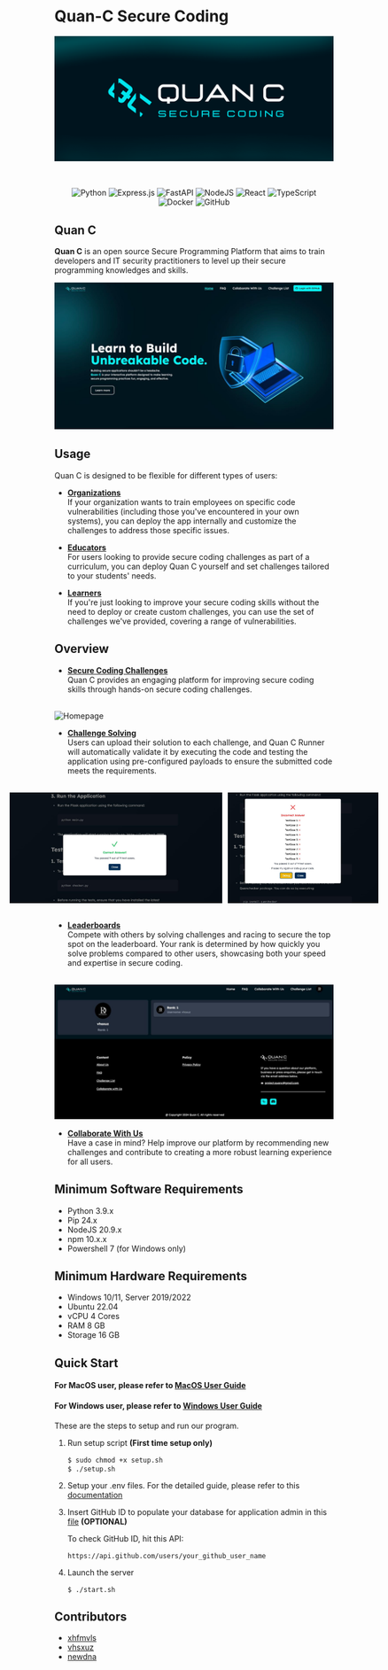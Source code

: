 # Quan-C Secure Coding

<div align="center">

![QuanCBanner](./image/quan-c.png)

<br>

![Python](https://img.shields.io/badge/python-3670A0?style=for-the-badge&logo=python&logoColor=ffdd54)
![Express.js](https://img.shields.io/badge/express.js-%23404d59.svg?style=for-the-badge&logo=express&logoColor=%2361DAFB)
![FastAPI](https://img.shields.io/badge/FastAPI-005571?style=for-the-badge&logo=fastapi)
![NodeJS](https://img.shields.io/badge/node.js-6DA55F?style=for-the-badge&logo=node.js&logoColor=white)
![React](https://img.shields.io/badge/react-%2320232a.svg?style=for-the-badge&logo=react&logoColor=%2361DAFB)
![TypeScript](https://img.shields.io/badge/typescript-%23007ACC.svg?style=for-the-badge&logo=typescript&logoColor=white)
![Docker](https://img.shields.io/badge/docker-%230db7ed.svg?style=for-the-badge&logo=docker&logoColor=white)
![GitHub](https://img.shields.io/badge/github-%23121011.svg?style=for-the-badge&logo=github&logoColor=white)

</div>

## Quan C
<b>Quan C</b> is an open source Secure Programming Platform that aims to train developers and IT security practitioners to level up their secure programming knowledges and skills.

<a href="https://projectquanc.com"><img src="image/homepage.jpeg" alt="Homepage"></a> <br>

## Usage
Quan C is designed to be flexible for different types of users:
- <u><b>Organizations </b> </u> \
If your organization wants to train employees on specific code vulnerabilities (including those you've encountered in your own systems), you can deploy the app internally and customize the challenges to address those specific issues.

- <u><b>Educators </b> </u> \
For users looking to provide secure coding challenges as part of a curriculum, you can deploy Quan C yourself and set challenges tailored to your students' needs.

- <u><b>Learners </b> </u> \
If you're just looking to improve your secure coding skills without the need to deploy or create custom challenges, you can use the set of challenges we've provided, covering a range of vulnerabilities.

## Overview
- <u><b>Secure Coding Challenges </b> </u> \
Quan C provides an engaging platform for improving secure coding skills through hands-on secure coding challenges.
<br>
<img src="image/challenge-list.jpg" alt="Homepage"> <br>

- <u><b>Challenge Solving </b> </u> \
Users can upload their solution to each challenge, and Quan C Runner will automatically validate it by executing the code and testing the application using pre-configured payloads to ensure the submitted code meets the requirements.
<br> <br>
<div style="display: flex; gap: 10px; justify-content: center; align-items: center;">
        <img src="image/submission-success.jpeg" alt="Image 1" style="width: auto; height: 200px;">
        <img src="image/submission-failed.jpeg" alt="Image 2" style="width: auto; height: 200px;">
</div> <br>

- <u><b>Leaderboards </b></u> \
Compete with others by solving challenges and racing to secure the top spot on the leaderboard. Your rank is determined by how quickly you solve problems compared to other users, showcasing both your speed and expertise in secure coding.
<br>
<img src="image/leaderboard.jpeg" alt="Homepage"> <br>

- <u><b>Collaborate With Us </b></u> \
Have a case in mind? Help improve our platform by recommending new challenges and contribute to creating a more robust learning experience for all users.


## Minimum Software Requirements
- Python 3.9.x
- Pip 24.x
- NodeJS 20.9.x
- npm 10.x.x
- Powershell 7 (for Windows only)

## Minimum Hardware Requirements
- Windows 10/11, Server 2019/2022
- Ubuntu 22.04
- vCPU 4 Cores
- RAM 8 GB
- Storage 16 GB

## Quick Start
#### For MacOS user, please refer to [MacOS User Guide](/user-guide/macos.md)
#### For Windows user, please refer to [Windows User Guide](/user-guide/windows.md)
These are the steps to setup and run our program.

1. Run setup script <b>(First time setup only)</b>
    ```
    $ sudo chmod +x setup.sh
    $ ./setup.sh
    ```

2. Setup your .env files. For the detailed guide, please refer to this [documentation](/user-guide/env.md)

3. Insert GitHub ID to populate your database for application admin in this [file](/server/populate_db.js) <b>(OPTIONAL)</b>

    To check GitHub ID, hit this API:
    ```
    https://api.github.com/users/your_github_user_name
    ```

4. Launch the server
    ```
    $ ./start.sh
    ```



## Contributors
- [xhfmvls](https://github.com/xhfmvls)<br>
- [vhsxuz](https://github.com/vhsxuz)<br>
- [newdna](https://github.com/newdna)
